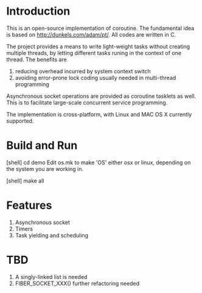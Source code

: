 # Introduction
This is an open-source implementation of coroutine. The fundamental idea is based on http://dunkels.com/adam/pt/. All codes are written in C.

The project provides a means to write light-weight tasks without creating multiple threads, by letting different tasks runing in the context of one thread. The benefits are
1. reducing overhead incurred by system context switch
2. avoiding error-prone lock coding usually needed in multi-thread programming

Asynchronous socket operations are provided as coroutine tasklets as well. This is to facilitate large-scale concurrent service programming.

The implementation is cross-platform, with Linux and MAC OS X currently supported.

# Build and Run
[shell] cd demo
Edit os.mk to make 'OS' either osx or linux, depending on the system you are working in.

[shell] make all

# Features
1. Asynchronous socket
2. Timers
3. Task yielding and scheduling

# TBD
1. A singly-linked list is needed
2. FIBER_SOCKET_XXX() further refactoring needed

